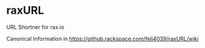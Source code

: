 raxURL
======

URL Shortner for rax.io

Canonical Information in https://github.rackspace.com/feli4039/raxURL/wiki